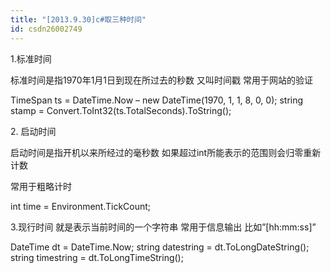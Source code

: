 ```yaml
---
title: "[2013.9.30]c#取三种时间"
id: csdn26002749
---
```


1.标准时间

标准时间是指1970年1月1日到现在所过去的秒数 又叫时间戳 常用于网站的验证

TimeSpan ts = DateTime.Now – new DateTime(1970, 1, 1, 8, 0, 0);
string stamp = Convert.ToInt32(ts.TotalSeconds).ToString();

2\. 启动时间

启动时间是指开机以来所经过的毫秒数 如果超过int所能表示的范围则会归零重新计数

常用于粗略计时

int time = Environment.TickCount;

3.现行时间 就是表示当前时间的一个字符串 常用于信息输出 比如”[hh:mm:ss]”

DateTime dt = DateTime.Now;
string datestring = dt.ToLongDateString();
string timestring = dt.ToLongTimeString();